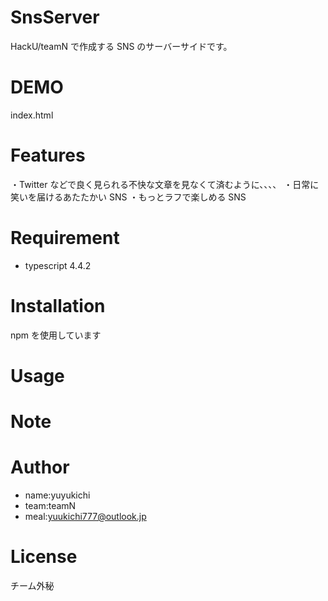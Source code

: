 # SnsServer

HackU/teamN で作成する SNS のサーバーサイドです。

# DEMO

index.html

# Features

・Twitter などで良く見られる不快な文章を見なくて済むように、、、、
・日常に笑いを届けるあたたかい SNS
・もっとラフで楽しめる SNS

# Requirement

- typescript 4.4.2

# Installation

npm を使用しています

# Usage

# Note

# Author

- name:yuyukichi
- team:teamN
- meal:yuukichi777@outlook.jp

# License

チーム外秘
